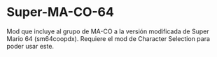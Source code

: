 # Super-MA-CO-64
Mod que incluye al grupo de MA-CO a la versión modificada de Super Mario 64 (sm64coopdx). Requiere el mod de Character Selection para poder usar este.
